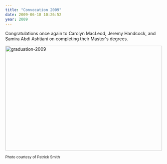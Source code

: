 ```yaml
---
title: "Convocation 2009"
date: 2009-06-18 10:26:52
year: 2009
---
```

Congratulations once again to Carolyn MacLeod, Jeremy Handcock, and Samira Abdi Ashtiani on completing their Master's degrees.

<img title="graduation-2009" src="{{'/files/2009/06/graduation-2009.jpg' | relative_url}}" alt="graduation-2009" width="500" height="333" />

<small>Photo courtesy of Patrick Smith</small>
